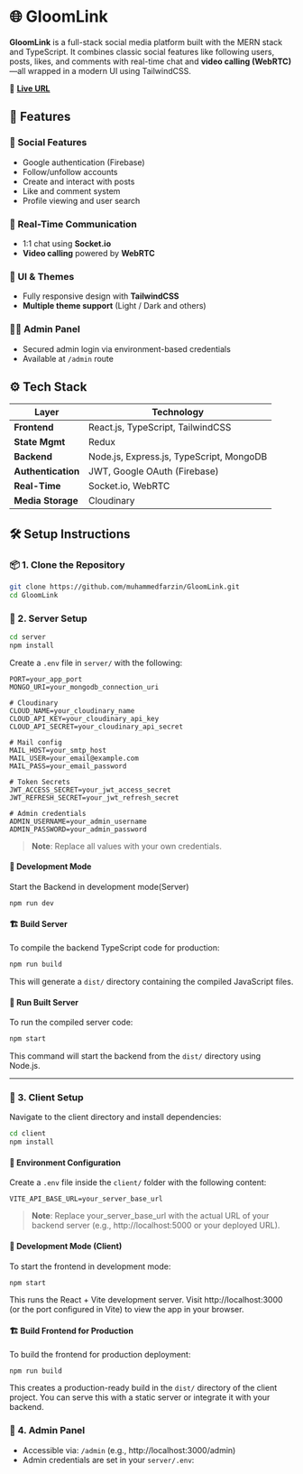 # 🌐 GloomLink

**GloomLink** is a full-stack social media platform built with the MERN stack and TypeScript. It combines classic social features like following users, posts, likes, and comments with real-time chat and **video calling (WebRTC)**—all wrapped in a modern UI using TailwindCSS.

🔗 [**Live URL**](https://gloomlink.farzin.in)

## 🧩 Features

### 👥 Social Features

- Google authentication (Firebase)
- Follow/unfollow accounts
- Create and interact with posts
- Like and comment system
- Profile viewing and user search

### 💬 Real-Time Communication

- 1:1 chat using **Socket.io**
- **Video calling** powered by **WebRTC**

### 🎨 UI & Themes

- Fully responsive design with **TailwindCSS**
- **Multiple theme support** (Light / Dark and others)

### 🧑‍💻 Admin Panel

- Secured admin login via environment-based credentials
- Available at `/admin` route

## ⚙️ Tech Stack

| Layer              | Technology                               |
| ------------------ | ---------------------------------------- |
| **Frontend**       | React.js, TypeScript, TailwindCSS        |
| **State Mgmt**     | Redux                                    |
| **Backend**        | Node.js, Express.js, TypeScript, MongoDB |
| **Authentication** | JWT, Google OAuth (Firebase)             |
| **Real-Time**      | Socket.io, WebRTC                        |
| **Media Storage**  | Cloudinary                               |

## 🛠️ Setup Instructions

### 📦 1. Clone the Repository

```bash
git clone https://github.com/muhammedfarzin/GloomLink.git
cd GloomLink
```

### 🔧 2. Server Setup

```bash
cd server
npm install
```

Create a `.env` file in `server/` with the following:

```env
PORT=your_app_port
MONGO_URI=your_mongodb_connection_uri

# Cloudinary
CLOUD_NAME=your_cloudinary_name
CLOUD_API_KEY=your_cloudinary_api_key
CLOUD_API_SECRET=your_cloudinary_api_secret

# Mail config
MAIL_HOST=your_smtp_host
MAIL_USER=your_email@example.com
MAIL_PASS=your_email_password

# Token Secrets
JWT_ACCESS_SECRET=your_jwt_access_secret
JWT_REFRESH_SECRET=your_jwt_refresh_secret

# Admin credentials
ADMIN_USERNAME=your_admin_username
ADMIN_PASSWORD=your_admin_password
```

> **Note**: Replace all values with your own credentials.

#### 🔄 Development Mode

Start the Backend in development mode(Server)

```bash
npm run dev
```

#### 🏗 Build Server

To compile the backend TypeScript code for production:

```bash
npm run build
```

This will generate a `dist/` directory containing the compiled JavaScript files.

#### 🚀 Run Built Server

To run the compiled server code:

```bash
npm start
```

This command will start the backend from the `dist/` directory using Node.js.

---

### 🎨 3. Client Setup

Navigate to the client directory and install dependencies:

```bash
cd client
npm install
```

#### 🔧 Environment Configuration

Create a `.env` file inside the `client/` folder with the following content:

```env
VITE_API_BASE_URL=your_server_base_url
```

> **Note**: Replace your_server_base_url with the actual URL of your backend server (e.g., http://localhost:5000 or your deployed URL).

#### 🔄 Development Mode (Client)

To start the frontend in development mode:

```bash
npm start
```

This runs the React + Vite development server.
Visit http://localhost:3000 (or the port configured in Vite) to view the app in your browser.

#### 🏗 Build Frontend for Production

To build the frontend for production deployment:

```bash
npm run build
```

This creates a production-ready build in the `dist/` directory of the client project. You can serve this with a static server or integrate it with your backend.

### 🔐 4. Admin Panel

- Accessible via: `/admin` (e.g., http://localhost:3000/admin)
- Admin credentials are set in your `server/.env`:
